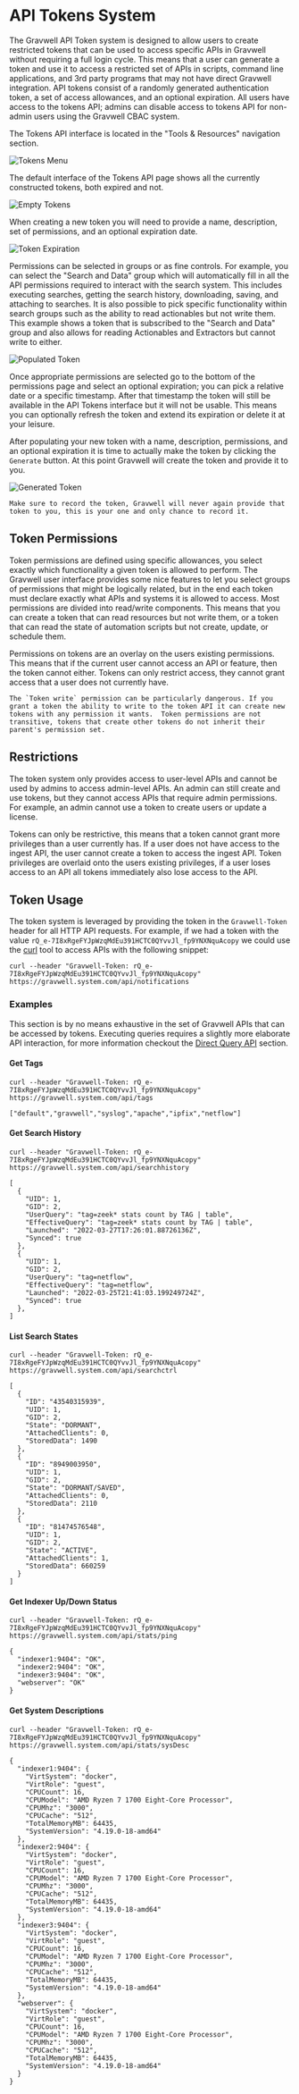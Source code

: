 # API Tokens System

The Gravwell API Token system is designed to allow users to create restricted tokens that can be used to access specific APIs in Gravwell without requiring a full login cycle.  This means that a user can generate a token and use it to access a restricted set of APIs in scripts, command line applications, and 3rd party programs that may not have direct Gravwell integration.  API tokens consist of a randomly generated authentication token, a set of access allowances, and an optional expiration.  All users have access to the tokens API; admins can disable access to tokens API for non-admin users using the Gravwell CBAC system.

The Tokens API interface is located in the "Tools & Resources" navigation section.

![Tokens Menu](section.png)

The default interface of the Tokens API page shows all the currently constructed tokens, both expired and not.

![Empty Tokens](empty.png)

When creating a new token you will need to provide a name, description, set of permissions, and an optional expiration date.

![Token Expiration](expires.png)

Permissions can be selected in groups or as fine controls.  For example, you can select the "Search and Data" group which will automatically fill in all the API permissions required to interact with the search system.  This includes executing searches, getting the search history, downloading, saving, and attaching to searches.  It is also possible to pick specific functionality within search groups such as the ability to read actionables but not write them.  This example shows a token that is subscribed to the "Search and Data" group and also allows for reading Actionables and Extractors but cannot write to either.

![Populated Token](populated.png)

Once appropriate permissions are selected go to the bottom of the permissions page and select an optional expiration; you can pick a relative date or a specific timestamp.  After that timestamp the token will still be available in the API Tokens interface but it will not be usable.  This means you can optionally refresh the token and extend its expiration or delete it at your leisure.

After populating your new token with a name, description, permissions, and an optional expiration it is time to actually make the token by clicking the `Generate` button.  At this point Gravwell will create the token and provide it to you.

![Generated Token](popup.png)

```{note}
Make sure to record the token, Gravwell will never again provide that token to you, this is your one and only chance to record it.
```

## Token Permissions

Token permissions are defined using specific allowances, you select exactly which functionality a given token is allowed to perform.  The Gravwell user interface provides some nice features to let you select groups of permissions that might be logically related, but in the end each token must declare exactly what APIs and systems it is allowed to access.  Most permissions are divided into read/write components.  This means that you can create a token that can read resources but not write them, or a token that can read the state of automation scripts but not create, update, or schedule them.

Permissions on tokens are an overlay on the users existing permissions.  This means that if the current user cannot access an API or feature, then the token cannot either.  Tokens can only restrict access, they cannot grant access that a user does not currently have.

```{note}
The `Token write` permission can be particularly dangerous. If you grant a token the ability to write to the token API it can create new tokens with any permission it wants.  Token permissions are not transitive, tokens that create other tokens do not inherit their parent's permission set.
```

## Restrictions

The token system only provides access to user-level APIs and cannot be used by admins to access admin-level APIs.  An admin can still create and use tokens, but they cannot access APIs that require admin permissions.  For example, an admin cannot use a token to create users or update a license.

Tokens can only be restrictive, this means that a token cannot grant more privileges than a user currently has.  If a user does not have access to the ingest API, the user cannot create a token to access the ingest API.  Token privileges are overlaid onto the users existing privileges, if a user loses access to an API all tokens immediately also lose access to the API.

## Token Usage

The token system is leveraged by providing the token in the `Gravwell-Token` header for all HTTP API requests.  For example, if we had a token with the value `rQ_e-7I8xRgeFYJpWzqMdEu391HCTC0QYvvJl_fp9YNXNquAcopy` we could use the [curl](https://curl.se/) tool to access APIs with the following snippet:

```
curl --header "Gravwell-Token: rQ_e-7I8xRgeFYJpWzqMdEu391HCTC0QYvvJl_fp9YNXNquAcopy" https://gravwell.system.com/api/notifications
```

### Examples

This section is by no means exhaustive in the set of Gravwell APIs that can be accessed by tokens.  Executing queries requires a slightly more elaborate API interaction, for more information checkout the [Direct Query API](/search/directquery/directquery) section.

#### Get Tags

```
curl --header "Gravwell-Token: rQ_e-7I8xRgeFYJpWzqMdEu391HCTC0QYvvJl_fp9YNXNquAcopy" https://gravwell.system.com/api/tags
```

```
["default","gravwell","syslog","apache","ipfix","netflow"]
```

#### Get Search History

```
curl --header "Gravwell-Token: rQ_e-7I8xRgeFYJpWzqMdEu391HCTC0QYvvJl_fp9YNXNquAcopy" https://gravwell.system.com/api/searchhistory
```

```
[
  {
    "UID": 1,
    "GID": 2,
    "UserQuery": "tag=zeek* stats count by TAG | table",
    "EffectiveQuery": "tag=zeek* stats count by TAG | table",
    "Launched": "2022-03-27T17:26:01.88726136Z",
    "Synced": true
  },
  {
    "UID": 1,
    "GID": 2,
    "UserQuery": "tag=netflow",
    "EffectiveQuery": "tag=netflow",
    "Launched": "2022-03-25T21:41:03.199249724Z",
    "Synced": true
  },
]
```

#### List Search States

```
curl --header "Gravwell-Token: rQ_e-7I8xRgeFYJpWzqMdEu391HCTC0QYvvJl_fp9YNXNquAcopy" https://gravwell.system.com/api/searchctrl
```

```
[
  {
    "ID": "43540315939",
    "UID": 1,
    "GID": 2,
    "State": "DORMANT",
    "AttachedClients": 0,
    "StoredData": 1490
  },
  {
    "ID": "8949003950",
    "UID": 1,
    "GID": 2,
    "State": "DORMANT/SAVED",
    "AttachedClients": 0,
    "StoredData": 2110
  },
  {
    "ID": "81474576548",
    "UID": 1,
    "GID": 2,
    "State": "ACTIVE",
    "AttachedClients": 1,
    "StoredData": 660259
  }
]
```

#### Get Indexer Up/Down Status

```
curl --header "Gravwell-Token: rQ_e-7I8xRgeFYJpWzqMdEu391HCTC0QYvvJl_fp9YNXNquAcopy" https://gravwell.system.com/api/stats/ping
```

```
{
  "indexer1:9404": "OK",
  "indexer2:9404": "OK",
  "indexer3:9404": "OK",
  "webserver": "OK"
}
```

#### Get System Descriptions

```
curl --header "Gravwell-Token: rQ_e-7I8xRgeFYJpWzqMdEu391HCTC0QYvvJl_fp9YNXNquAcopy" https://gravwell.system.com/api/stats/sysDesc
```

```
{
  "indexer1:9404": {
    "VirtSystem": "docker",
    "VirtRole": "guest",
    "CPUCount": 16,
    "CPUModel": "AMD Ryzen 7 1700 Eight-Core Processor",
    "CPUMhz": "3000",
    "CPUCache": "512",
    "TotalMemoryMB": 64435,
    "SystemVersion": "4.19.0-18-amd64"
  },
  "indexer2:9404": {
    "VirtSystem": "docker",
    "VirtRole": "guest",
    "CPUCount": 16,
    "CPUModel": "AMD Ryzen 7 1700 Eight-Core Processor",
    "CPUMhz": "3000",
    "CPUCache": "512",
    "TotalMemoryMB": 64435,
    "SystemVersion": "4.19.0-18-amd64"
  },
  "indexer3:9404": {
    "VirtSystem": "docker",
    "VirtRole": "guest",
    "CPUCount": 16,
    "CPUModel": "AMD Ryzen 7 1700 Eight-Core Processor",
    "CPUMhz": "3000",
    "CPUCache": "512",
    "TotalMemoryMB": 64435,
    "SystemVersion": "4.19.0-18-amd64"
  },
  "webserver": {
    "VirtSystem": "docker",
    "VirtRole": "guest",
    "CPUCount": 16,
    "CPUModel": "AMD Ryzen 7 1700 Eight-Core Processor",
    "CPUMhz": "3000",
    "CPUCache": "512",
    "TotalMemoryMB": 64435,
    "SystemVersion": "4.19.0-18-amd64"
  }
}
```
